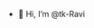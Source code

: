 - 👋 Hi, I’m @tk-Ravi

<!---
RajdeepThakare/RajdeepThakare is a ✨ special ✨ repository because its `README.md` (this file) appears on your GitHub profile.
You can click the Preview link to take a look at your changes.
--->
